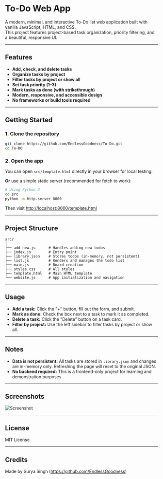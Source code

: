 # To-Do Web App

A modern, minimal, and interactive To-Do list web application built with vanilla JavaScript, HTML, and CSS.  
This project features project-based task organization, priority filtering, and a beautiful, responsive UI.

---

## Features

- **Add, check, and delete tasks**
- **Organize tasks by project**
- **Filter tasks by project or show all**
- **Set task priority (1–3)**
- **Mark tasks as done (with strikethrough)**
- **Modern, responsive, and accessible design**
- **No frameworks or build tools required**

---

## Getting Started

### 1. Clone the repository

```bash
git clone https://github.com/EndlessGoodness/To-Do.git
cd To-DO
```

### 2. Open the app

You can open `src/template.html` directly in your browser for local testing.

**Or** use a simple static server (recommended for fetch to work):

```bash
# Using Python 3
cd src
python -m http.server 8000
```
Then visit [http://localhost:8000/template.html](http://localhost:8000/template.html)

---

## Project Structure

```
src/
│
├── add-new.js      # Handles adding new todos
├── index.js        # Entry point
├── library.json    # Stores todos (in-memory, not persistent)
├── list.js         # Renders and manages the todo list
├── main.js         # Board creation
├── styles.css      # All styles
├── template.html   # Main HTML template
└── website.js      # App initialization and navigation
```

---

## Usage

- **Add a task:** Click the "+" button, fill out the form, and submit.
- **Mark as done:** Check the box next to a task to mark it as completed.
- **Delete a task:** Click the "Delete" button on a task card.
- **Filter by project:** Use the left sidebar to filter tasks by project or show all.

---

## Notes

- **Data is not persistent:** All tasks are stored in `library.json` and changes are in-memory only. Refreshing the page will reset to the original JSON.
- **No backend required:** This is a frontend-only project for learning and demonstration purposes.

---

## Screenshots

![Screenshot](screenshot.png)

---

## License

MIT License

---

## Credits

Made by Surya Singh (https://github.com/EndlessGoodness)

